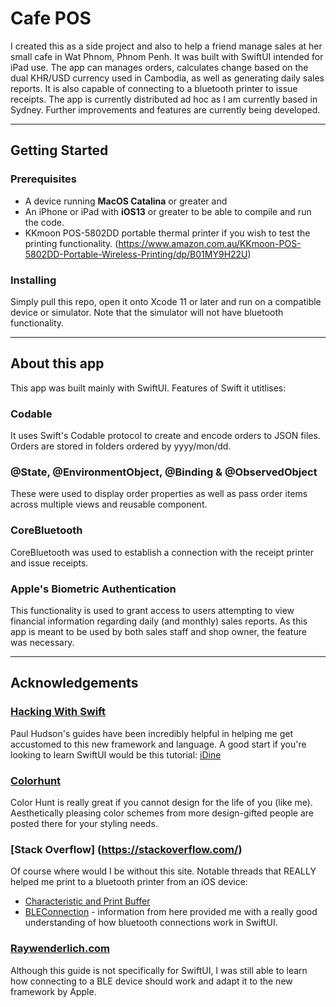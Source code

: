 # Cafe POS
I created this as a side project and also to help a friend manage sales at her small cafe in Wat Phnom, Phnom Penh. It was built with SwiftUI intended for iPad use. The app can manages orders, calculates change based on the dual KHR/USD currency used in Cambodia, as well as generating daily sales reports. It is also capable of connecting to a bluetooth printer to issue receipts. The app is currently distributed ad hoc as I am currently based in Sydney. Further improvements and features are currently being developed.

---
## Getting Started
### Prerequisites
* A device running **MacOS Catalina** or greater and
* An iPhone or iPad with **iOS13** or greater to be able to compile and run the code.
* KKmoon POS-5802DD portable thermal printer if you wish to test the printing functionality. (https://www.amazon.com.au/KKmoon-POS-5802DD-Portable-Wireless-Printing/dp/B01MY9H22U)

### Installing
Simply pull this repo, open it onto Xcode 11 or later and run on a compatible device or simulator. Note that the simulator will not have bluetooth functionality.

---
## About this app
This app was built mainly with SwiftUI. Features of Swift it utitlises:
### Codable 
It uses Swift's Codable protocol to create and encode orders to JSON files. Orders are stored in folders ordered by yyyy/mon/dd.
### @State, @EnvironmentObject, @Binding & @ObservedObject
These were used to display order properties as well as pass order items across multiple views and reusable component.
### CoreBluetooth
CoreBluetooth was used to establish a connection with the receipt printer and issue receipts.
### Apple's Biometric Authentication
This functionality is used to grant access to users attempting to view financial information regarding daily (and monthly) sales reports. As this app is meant to be used by both sales staff and shop owner, the feature was necessary.

---
## Acknowledgements
### [Hacking With Swift](https://www.hackingwithswift.com/)
Paul Hudson's guides have been incredibly helpful in helping me get accustomed to this new framework and language. A good start if you're looking to learn SwiftUI would be this tutorial: [iDine](https://www.hackingwithswift.com/quick-start/swiftui/swiftui-tutorial-building-a-complete-project)

### [Colorhunt](https://colorhunt.co/)
Color Hunt is really great if you cannot design for the life of you (like me). Aesthetically pleasing color schemes from more design-gifted people are posted there for your styling needs.

### [Stack Overflow] (https://stackoverflow.com/)
Of course where would I be without this site. Notable threads that REALLY helped me print to a bluetooth printer from an iOS device:
* [Characteristic and Print Buffer](https://stackoverflow.com/questions/31353112/ios-corebluetooth-print-cbservice-and-cbcharacteristic)
* [BLEConnection](https://stackoverflow.com/questions/58239721/render-list-after-bluetooth-scanning-starts-swiftui) - information from here provided me with a really good understanding of how bluetooth connections work in SwiftUI.

### [Raywenderlich.com](https://www.raywenderlich.com/231-core-bluetooth-tutorial-for-ios-heart-rate-monitor)
Although this guide is not specifically for SwiftUI, I was still able to learn how connecting to a BLE device should work and adapt it to the new framework by Apple.
